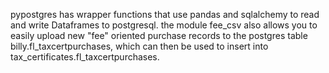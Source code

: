 pypostgres has wrapper functions that use pandas and sqlalchemy to read and write Dataframes to postgresql.
the module fee_csv also allows you to easily upload new "fee" oriented purchase records to the postgres table
billy.fl_taxcertpurchases, which can then be used to insert into tax_certificates.fl_taxcertpurchases.

